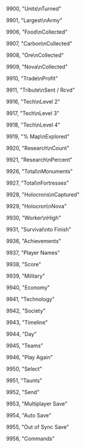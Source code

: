 ﻿9900, "Units\nTurned"

9901, "Largest\nArmy"

9906, "Food\nCollected"

9907, "Carbon\nCollected"

9908, "Ore\nCollected"

9909, "Nova\nCollected"

9910, "Trade\nProfit"

9911, "Tribute\nSent / Rcvd"

9916, "Tech\nLevel 2"

9917, "Tech\nLevel 3"

9918, "Tech\nLevel 4"

9919, "% Map\nExplored"

9920, "Research\nCount"

9921, "Research\nPercent"

9926, "Total\nMonuments"

9927, "Total\nFortresses"

9928, "Holocrons\nCaptured"

9929, "Holocron\nNova"

9930, "Worker\nHigh"

9931, "Survival\nto Finish"

9936, "Achievements"

9937, "Player Names"

9938, "Score"

9939, "Military"

9940, "Economy"

9941, "Technology"

9942, "Society"

9943, "Timeline"

9944, "Day"

9945, "Teams"

9946, "Play Again"

9950, "Select"

9951, "Taunts"

9952, "Send"

9953, "Multiplayer Save"

9954, "Auto Save"

9955, "Out of Sync Save"

9956, "Commands"

